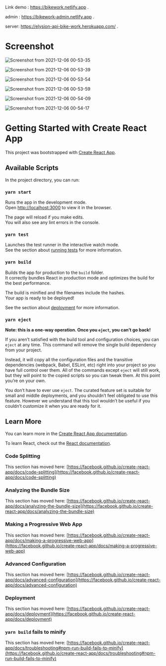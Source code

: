 Link demo : https://bikework.netlify.app .




admin : https://bikework-admin.netlify.app .


server: https://elysion-api-bike-work.herokuapp.com/ .


# Screenshot
![Screenshot from 2021-12-06 00-53-35](https://user-images.githubusercontent.com/61737624/144757966-8a7f5d04-59f3-4d83-944d-6576321954fc.png)


![Screenshot from 2021-12-06 00-53-39](https://user-images.githubusercontent.com/61737624/144757967-5f75bbc0-51fc-4fb5-8a0f-bed36bbbdeed.png)


![Screenshot from 2021-12-06 00-53-54](https://user-images.githubusercontent.com/61737624/144757968-5b1558fc-ace7-4d2a-8438-622ce721af9b.png)


![Screenshot from 2021-12-06 00-53-59](https://user-images.githubusercontent.com/61737624/144757972-2698e3e1-c70b-401b-94b3-f828110af711.png)

![Screenshot from 2021-12-06 00-54-09](https://user-images.githubusercontent.com/61737624/144757974-5ec73b7c-a1fa-4bda-85f8-6e139ae1f2cf.png)


![Screenshot from 2021-12-06 00-54-17](https://user-images.githubusercontent.com/61737624/144757975-662beb2c-3cbe-4fbf-9972-b3dbfbd85fc9.png)

# Getting Started with Create React App

This project was bootstrapped with [Create React App](https://github.com/facebook/create-react-app).

## Available Scripts

In the project directory, you can run:

### `yarn start`

Runs the app in the development mode.\
Open [http://localhost:3000](http://localhost:3000) to view it in the browser.

The page will reload if you make edits.\
You will also see any lint errors in the console.

### `yarn test`

Launches the test runner in the interactive watch mode.\
See the section about [running tests](https://facebook.github.io/create-react-app/docs/running-tests) for more information.

### `yarn build`

Builds the app for production to the `build` folder.\
It correctly bundles React in production mode and optimizes the build for the best performance.

The build is minified and the filenames include the hashes.\
Your app is ready to be deployed!

See the section about [deployment](https://facebook.github.io/create-react-app/docs/deployment) for more information.

### `yarn eject`

**Note: this is a one-way operation. Once you `eject`, you can’t go back!**

If you aren’t satisfied with the build tool and configuration choices, you can `eject` at any time. This command will remove the single build dependency from your project.

Instead, it will copy all the configuration files and the transitive dependencies (webpack, Babel, ESLint, etc) right into your project so you have full control over them. All of the commands except `eject` will still work, but they will point to the copied scripts so you can tweak them. At this point you’re on your own.

You don’t have to ever use `eject`. The curated feature set is suitable for small and middle deployments, and you shouldn’t feel obligated to use this feature. However we understand that this tool wouldn’t be useful if you couldn’t customize it when you are ready for it.

## Learn More

You can learn more in the [Create React App documentation](https://facebook.github.io/create-react-app/docs/getting-started).

To learn React, check out the [React documentation](https://reactjs.org/).

### Code Splitting

This section has moved here: [https://facebook.github.io/create-react-app/docs/code-splitting](https://facebook.github.io/create-react-app/docs/code-splitting)

### Analyzing the Bundle Size

This section has moved here: [https://facebook.github.io/create-react-app/docs/analyzing-the-bundle-size](https://facebook.github.io/create-react-app/docs/analyzing-the-bundle-size)

### Making a Progressive Web App

This section has moved here: [https://facebook.github.io/create-react-app/docs/making-a-progressive-web-app](https://facebook.github.io/create-react-app/docs/making-a-progressive-web-app)

### Advanced Configuration

This section has moved here: [https://facebook.github.io/create-react-app/docs/advanced-configuration](https://facebook.github.io/create-react-app/docs/advanced-configuration)

### Deployment

This section has moved here: [https://facebook.github.io/create-react-app/docs/deployment](https://facebook.github.io/create-react-app/docs/deployment)

### `yarn build` fails to minify

This section has moved here: [https://facebook.github.io/create-react-app/docs/troubleshooting#npm-run-build-fails-to-minify](https://facebook.github.io/create-react-app/docs/troubleshooting#npm-run-build-fails-to-minify)
